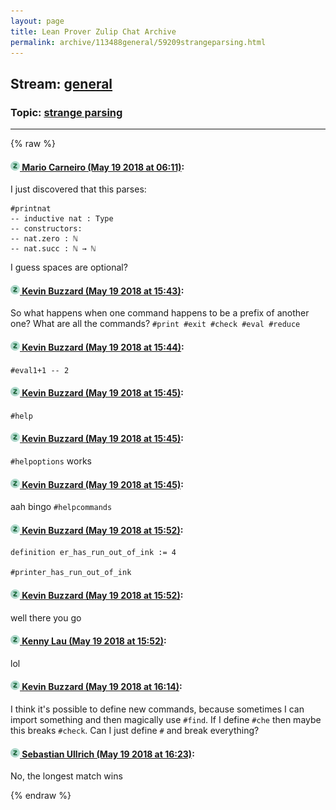 ```yaml
---
layout: page
title: Lean Prover Zulip Chat Archive 
permalink: archive/113488general/59209strangeparsing.html
---
```


## Stream: [general](index.html)
### Topic: [strange parsing](59209strangeparsing.html)

---


{% raw %}
#### [![Click to go to Zulip](../../assets/img/zulip2.png) Mario Carneiro (May 19 2018 at 06:11)](https://leanprover.zulipchat.com/#narrow/stream/113488-general/topic/strange%20parsing/near/126782270):
I just discovered that this parses:
```
#printnat
-- inductive nat : Type
-- constructors:
-- nat.zero : ℕ
-- nat.succ : ℕ → ℕ
```
I guess spaces are optional?

#### [![Click to go to Zulip](../../assets/img/zulip2.png) Kevin Buzzard (May 19 2018 at 15:43)](https://leanprover.zulipchat.com/#narrow/stream/113488-general/topic/strange%20parsing/near/126796448):
So what happens when one command happens to be a prefix of another one? What are all the commands? `#print #exit #check #eval #reduce`

#### [![Click to go to Zulip](../../assets/img/zulip2.png) Kevin Buzzard (May 19 2018 at 15:44)](https://leanprover.zulipchat.com/#narrow/stream/113488-general/topic/strange%20parsing/near/126796490):
`#eval1+1 -- 2`

#### [![Click to go to Zulip](../../assets/img/zulip2.png) Kevin Buzzard (May 19 2018 at 15:45)](https://leanprover.zulipchat.com/#narrow/stream/113488-general/topic/strange%20parsing/near/126796501):
`#help`

#### [![Click to go to Zulip](../../assets/img/zulip2.png) Kevin Buzzard (May 19 2018 at 15:45)](https://leanprover.zulipchat.com/#narrow/stream/113488-general/topic/strange%20parsing/near/126796502):
`#helpoptions` works

#### [![Click to go to Zulip](../../assets/img/zulip2.png) Kevin Buzzard (May 19 2018 at 15:45)](https://leanprover.zulipchat.com/#narrow/stream/113488-general/topic/strange%20parsing/near/126796503):
aah bingo `#helpcommands`

#### [![Click to go to Zulip](../../assets/img/zulip2.png) Kevin Buzzard (May 19 2018 at 15:52)](https://leanprover.zulipchat.com/#narrow/stream/113488-general/topic/strange%20parsing/near/126796698):
```lean
definition er_has_run_out_of_ink := 4

#printer_has_run_out_of_ink 
```

#### [![Click to go to Zulip](../../assets/img/zulip2.png) Kevin Buzzard (May 19 2018 at 15:52)](https://leanprover.zulipchat.com/#narrow/stream/113488-general/topic/strange%20parsing/near/126796699):
well there you go

#### [![Click to go to Zulip](../../assets/img/zulip2.png) Kenny Lau (May 19 2018 at 15:52)](https://leanprover.zulipchat.com/#narrow/stream/113488-general/topic/strange%20parsing/near/126796700):
lol

#### [![Click to go to Zulip](../../assets/img/zulip2.png) Kevin Buzzard (May 19 2018 at 16:14)](https://leanprover.zulipchat.com/#narrow/stream/113488-general/topic/strange%20parsing/near/126797263):
I think it's possible to define new commands, because sometimes I can import something and then magically use `#find`. If I define `#che` then maybe this breaks `#check`. Can I just define `#` and break everything?

#### [![Click to go to Zulip](../../assets/img/zulip2.png) Sebastian Ullrich (May 19 2018 at 16:23)](https://leanprover.zulipchat.com/#narrow/stream/113488-general/topic/strange%20parsing/near/126797466):
No, the longest match wins


{% endraw %}
